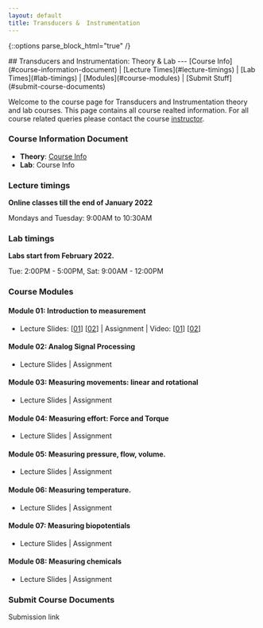 ```yaml
---
layout: default
title: Transducers &  Instrumentation
---
```

{::options parse_block_html="true" /}
<div class="well">
## Transducers and Instrumentation: Theory & Lab
---
[Course Info](#course-information-document) |
[Lecture Times](#lecture-timings) |
[Lab Times](#lab-timings) |
[Modules](#course-modules) |
[Submit Stuff](#submit-course-documents)

Welcome to the course page for Transducers and Instrumentation theory and lab courses. This page contains all course realted information. For all course related queries please contact the course [instructor](mailto:siva82kb@cmcvellore.ac.in).

### Course Information Document
- **Theory**: [Course Info](https://github.com/siva82kb/teaching/raw/master/transducers_and_instrumentation/info/course_info.pdf) 
- **Lab**: Course Info

### Lecture timings
**Online classes till the end of January 2022**

Mondays and Tuesday: 9:00AM to 10:30AM

### Lab timings
**Labs start from February 2022.**

Tue: 2:00PM - 5:00PM, Sat: 9:00AM - 12:00PM

### Course Modules
#### Module 01: Introduction to measurement
- Lecture Slides: [[01](https://github.com/siva82kb/teaching/raw/master/transducers_and_instrumentation/lectures/module01-01.pdf)] [[02](https://github.com/siva82kb/teaching/raw/master/transducers_and_instrumentation/lectures/module01-02.pdf)] | 
 Assignment | 
 Video: [[01](https://youtu.be/99bOpjIB8sw)] [[02](https://youtu.be/Q5y1_s6hi6o)]

#### Module 02: Analog Signal Processing
- Lecture Slides | 
  Assignment

#### Module 03: Measuring movements: linear and rotational
- Lecture Slides |
  Assignment

#### Module 04: Measuring effort: Force and Torque
- Lecture Slides | 
  Assignment

#### Module 05: Measuring pressure, flow, volume.
- Lecture Slides | 
  Assignment

#### Module 06: Measuring temperature.
- Lecture Slides | 
  Assignment

#### Module 07: Measuring biopotentials
- Lecture Slides | 
  Assignment

#### Module 08: Measuring chemicals
- Lecture Slides | 
  Assignment


### Submit Course Documents
Submission link

</div>
